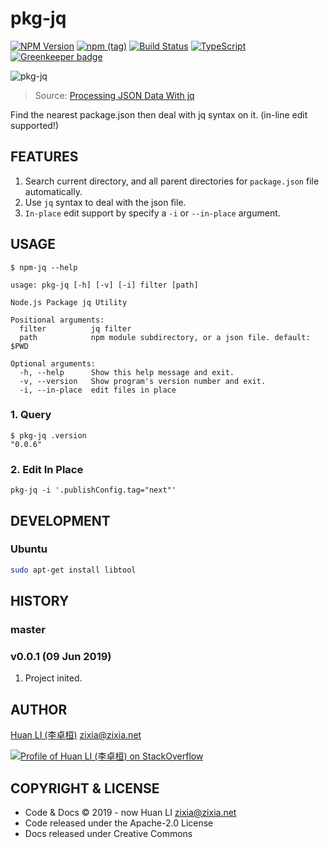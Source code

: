 # pkg-jq

[![NPM Version](https://badge.fury.io/js/pkg-jq.svg)](https://www.npmjs.com/package/pkg-jq)
[![npm (tag)](https://img.shields.io/npm/v/pkg-jq/next.svg)](https://www.npmjs.com/package/pkg-jq?activeTab=versions)
[![Build Status](https://api.travis-ci.com/huan/pkg-jq.svg?branch=master)](https://travis-ci.com/huan/pkg-jq)
[![TypeScript](https://img.shields.io/badge/%3C%2F%3E-TypeScript-blue.svg)](https://www.typescriptlang.org/)
[![Greenkeeper badge](https://badges.greenkeeper.io/huan/pkg-jq.svg)](https://greenkeeper.io/)

![pkg-jq](https://huan.github.io/pkg-jq/images/pkg-jq.gif)
> Source: [Processing JSON Data With jq](https://sites.temple.edu/tudsc/2017/09/21/processing-json-data-with-jq/)

Find the nearest package.json then deal with jq syntax on it. (in-line edit supported!)

## FEATURES

1. Search current directory, and all parent directories for `package.json` file automatically.
1. Use `jq` syntax to deal with the json file.
1. `In-place` edit support by specify a `-i` or `--in-place` argument.

## USAGE

```shell
$ npm-jq --help

usage: pkg-jq [-h] [-v] [-i] filter [path]

Node.js Package jq Utility

Positional arguments:
  filter          jq filter
  path            npm module subdirectory, or a json file. default: $PWD

Optional arguments:
  -h, --help      Show this help message and exit.
  -v, --version   Show program's version number and exit.
  -i, --in-place  edit files in place

```

### 1. Query

```shell
$ pkg-jq .version
"0.0.6"
```

### 2. Edit In Place

```shell
pkg-jq -i '.publishConfig.tag="next"'
```

## DEVELOPMENT

### Ubuntu

```sh
sudo apt-get install libtool
```

## HISTORY

### master

### v0.0.1 (09 Jun 2019)

1. Project inited.

## AUTHOR

[Huan LI (李卓桓)](http://linkedin.com/in/zixia) <zixia@zixia.net>

[![Profile of Huan LI (李卓桓) on StackOverflow](https://stackexchange.com/users/flair/265499.png)](https://stackexchange.com/users/265499)

## COPYRIGHT & LICENSE

- Code & Docs © 2019 - now Huan LI <zixia@zixia.net>
- Code released under the Apache-2.0 License
- Docs released under Creative Commons

